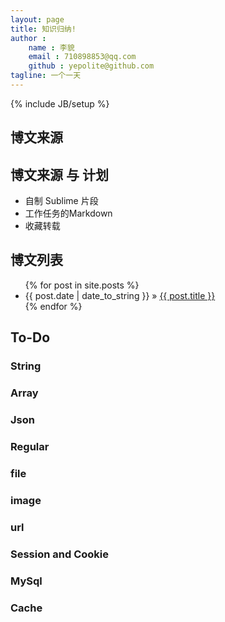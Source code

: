 ```yaml
---
layout: page
title: 知识归纳!
author :
	name : 李貌
	email : 710898853@qq.com
	github : yepolite@github.com
tagline: 一个一天
---
```

{% include JB/setup %}

## 博文来源


## 博文来源 与 计划
- 自制 Sublime 片段
- 工作任务的Markdown
- 收藏转载

## 博文列表

<ul class="posts">
	{% for post in site.posts %}
		<li><span>{{ post.date | date_to_string }}</span> &raquo; <a href="{{ BASE_PATH }}{{ post.url }}">{{ post.title }}</a></li>
	{% endfor %}
</ul>

## To-Do
### String
### Array
### Json
### Regular
### file
### image
### url
### Session and Cookie
### MySql
### Cache



